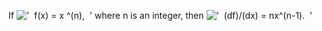 If !['  f(x) = x \^(n),  '](../dictionary/equation_images/2909.1..png)
where n is an integer, then
!['  (df)/(dx) = nx\^(n-1).  '](../dictionary/equation_images/2909.2..png)
